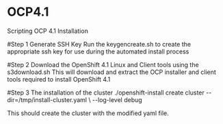 # OCP4.1
Scripting OCP 4.1 Installation 

#Step 1 Generate SSH Key 
Run the keygencreate.sh to create the appropriate ssh key for use during the automated install process 

#Step 2 Download the OpenShift 4.1 Linux and Client tools using the s3download.sh 
This will download and extract the OCP installer and client tools required to install OpenShift 4.1 

#Step 3 The installation of the cluster 
./openshift-install create cluster --dir=/tmp/install-cluster.yaml \ 
    --log-level debug 

This should create the cluster with the modified yaml file. 
